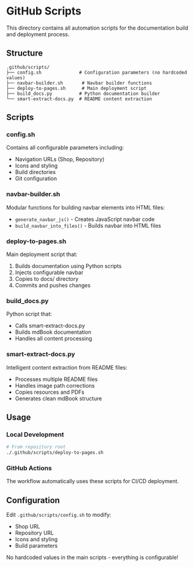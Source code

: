 # GitHub Scripts

This directory contains all automation scripts for the documentation build and deployment process.

## Structure

```
.github/scripts/
├── config.sh              # Configuration parameters (no hardcoded values)
├── navbar-builder.sh       # Navbar builder functions
├── deploy-to-pages.sh      # Main deployment script
├── build_docs.py          # Python documentation builder
└── smart-extract-docs.py  # README content extraction
```

## Scripts

### config.sh
Contains all configurable parameters including:
- Navigation URLs (Shop, Repository)
- Icons and styling
- Build directories
- Git configuration

### navbar-builder.sh
Modular functions for building navbar elements into HTML files:
- `generate_navbar_js()` - Creates JavaScript navbar code
- `build_navbar_into_files()` - Builds navbar into HTML files

### deploy-to-pages.sh
Main deployment script that:
1. Builds documentation using Python scripts
2. Injects configurable navbar
3. Copies to docs/ directory
4. Commits and pushes changes

### build_docs.py
Python script that:
- Calls smart-extract-docs.py
- Builds mdBook documentation
- Handles all content processing

### smart-extract-docs.py
Intelligent content extraction from README files:
- Processes multiple README files
- Handles image path corrections
- Copies resources and PDFs
- Generates clean mdBook structure

## Usage

### Local Development
```bash
# From repository root
./.github/scripts/deploy-to-pages.sh
```

### GitHub Actions
The workflow automatically uses these scripts for CI/CD deployment.

## Configuration

Edit `.github/scripts/config.sh` to modify:
- Shop URL
- Repository URL
- Icons and styling
- Build parameters

No hardcoded values in the main scripts - everything is configurable!
